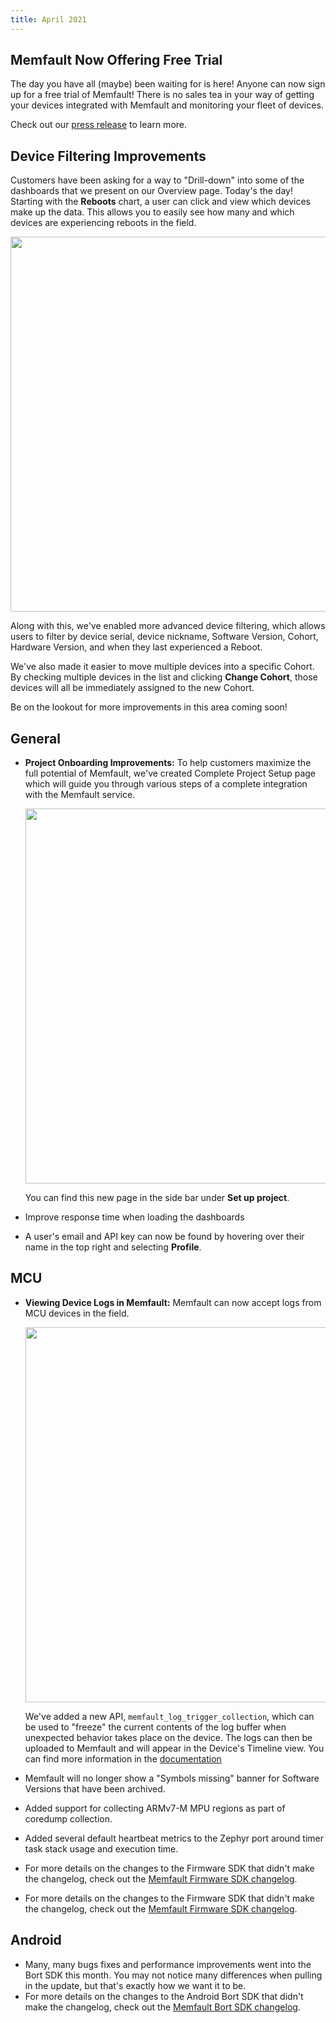 ```yaml
---
title: April 2021
---
```


## Memfault Now Offering Free Trial

The day you have all (maybe) been waiting for is here! Anyone can now sign up for a free trial of Memfault! There is no sales tea in your way of getting your devices integrated with Memfault and monitoring your fleet of devices.

Check out our [press release](https://memfault.com/news/memfaults-device-observability-platform-now-available-for-free-trial/) to learn more.

<!-- truncate -->

## Device Filtering Improvements

Customers have been asking for a way to "Drill-down" into some of the dashboards that we present on our Overview page. Today's the day! Starting with the **Reboots** chart, a user can click and view which devices make up the data. This allows you to easily see how many and which devices are experiencing reboots in the field.

<p align="center">
  <img width="600" src="/img/blog/2021-04-30-reboot-reasons-drill-down.gif"/>
</p>

Along with this, we've enabled more advanced device filtering, which allows users to filter by device serial, device nickname, Software Version, Cohort, Hardware Version, and when they last experienced a Reboot.

We've also made it easier to move multiple devices into a specific Cohort. By checking multiple devices in the list and clicking **Change Cohort**, those devices will all be immediately assigned to the new Cohort.

Be on the lookout for more improvements in this area coming soon!

## General

- **Project Onboarding Improvements:** To help customers maximize the full potential of Memfault, we've created Complete Project Setup page which will guide you through various steps of a complete integration with the Memfault service.
    <p align="center">
      <img width="600" src="/img/blog/2021-04-30-project-setup.png"/>
    </p>

  You can find this new page in the side bar under **Set up project**.

- Improve response time when loading the dashboards
- A user's email and API key can now be found by hovering over their name in the top right and selecting **Profile**.

## MCU

- **Viewing Device Logs in Memfault:** Memfault can now accept logs from MCU devices in the field.
    <p align="center">
      <img width="600" src="/img/blog/2021-04-30-realtime-log-collection.gif"/>
    </p>

  We've added a new API, `memfault_log_trigger_collection`, which can be used to "freeze" the current contents of the log buffer when unexpected behavior takes place on the device. The logs can then be uploaded to Memfault and will appear in the Device's Timeline view. You can find more information in the [documentation](https://mflt.io/logging)

- Memfault will no longer show a "Symbols missing" banner for Software Versions that have been archived.
- Added support for collecting ARMv7-M MPU regions as part of coredump collection.
- Added several default heartbeat metrics to the Zephyr port around timer task stack usage and execution time.
- For more details on the changes to the Firmware SDK that didn't make the changelog, check out the [Memfault Firmware SDK changelog](https://github.com/memfault/memfault-firmware-sdk/blob/master/CHANGES.md).

- For more details on the changes to the Firmware SDK that didn't make the
  changelog, check out the
  [Memfault Firmware SDK changelog](https://github.com/memfault/memfault-firmware-sdk/blob/master/CHANGES.md).

## Android

- Many, many bugs fixes and performance improvements went into the Bort SDK this month. You may not notice many differences when pulling in the update, but that's exactly how we want it to be.
- For more details on the changes to the Android Bort SDK that didn't make the
  changelog, check out the
  [Memfault Bort SDK changelog](https://github.com/memfault/bort/blob/master/CHANGELOG.md).
